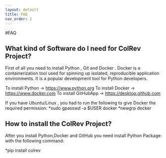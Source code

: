 ```yaml
--- 
layout: default
title: FAQ
nav_order: 2
--- 
```


#FAQ

## What kind of Software do I need for ColRev Project?

First of all you need to install Python , Git and Docker .
Docker is a containerization tool used for spinning up isolated, reproducible application environments. It is a popular development tool for Python developers. 

To install Python -> https://www.python.org
To install Docker -> https://www.docker.com
To install GitHubApp -> https://desktop.github.com

If you have Ubuntu/Linux , you had to run the following to give Docker the required permission:
 *sudo gpasswd -a $USER docker
 *newgrp docker

## How to install the ColRev Project?
After you install Python,Docker and GitHub you need install Python Package with the following command:

*pip install colrev 


